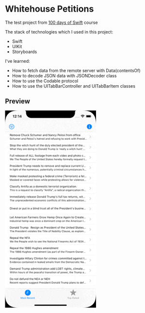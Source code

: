 # Whitehouse Petitions
The test project from [100 days of Swift](https://www.hackingwithswift.com/100) course

The stack of technologies which I used in this project:
- Swift
- UIKit
- Storyboards

I've learned:

- How to fetch data from the remote server with Data(contentsOf)
- How to decode JSON data with JSONDecoder class
- How to use the Codable protocol
- How to use the UITabBarController and UITabBarItem classes

## Preview
<img src="https://github.com/azat-dev/ios-swift-100-uikit-project-7/raw/master/preview.gif" width="300px"/>
